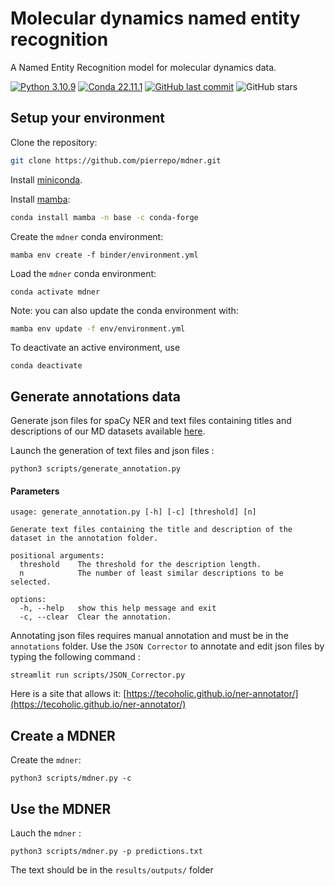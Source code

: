 # Molecular dynamics named entity recognition

A Named Entity Recognition model for molecular dynamics data.

[![Python 3.10.9](https://img.shields.io/badge/python-%E2%89%A5_3.10.9-blue.svg)](https://www.python.org/downloads/release/python-397/)
[![Conda 22.11.1](https://img.shields.io/badge/conda-%E2%89%A5_22.11.1-green.svg)](https://docs.conda.io/en/latest/miniconda.html)
[![GitHub last commit](https://img.shields.io/github/last-commit/pierrepo/mdner.svg)](https://github.com/pierrepo/mdner)
![GitHub stars](https://img.shields.io/github/stars/pierrepo/mdner.svg?style=social)

## Setup your environment

Clone the repository:

```bash
git clone https://github.com/pierrepo/mdner.git
```

Install [miniconda](https://docs.conda.io/en/latest/miniconda.html).

Install [mamba](https://github.com/mamba-org/mamba):

```bash
conda install mamba -n base -c conda-forge
```

Create the `mdner` conda environment:

```
mamba env create -f binder/environment.yml
```

Load the `mdner` conda environment:

```
conda activate mdner
```

Note: you can also update the conda environment with:

```bash
mamba env update -f env/environment.yml
```

To deactivate an active environment, use

```
conda deactivate
```

## Generate annotations data

Generate json files for spaCy NER and text files containing titles and descriptions of our MD datasets available [here](https://sandbox.zenodo.org/record/1171298).

Launch the generation of text files and json files :

```
python3 scripts/generate_annotation.py
```

#### Parameters

```
usage: generate_annotation.py [-h] [-c] [threshold] [n]

Generate text files containing the title and description of the dataset in the annotation folder.

positional arguments:
  threshold    The threshold for the description length.
  n            The number of least similar descriptions to be selected.

options:
  -h, --help   show this help message and exit
  -c, --clear  Clear the annotation.
```

Annotating json files requires manual annotation and must be in the `annotations` folder. Use the `JSON Corrector` to annotate and edit json files by typing the following command :

```
streamlit run scripts/JSON_Corrector.py
```

Here is a site that allows it: [https://tecoholic.github.io/ner-annotator/](https://tecoholic.github.io/ner-annotator/)

## Create a MDNER

Create the `mdner`:

```
python3 scripts/mdner.py -c
```

## Use the MDNER

Lauch the `mdner` :

```
python3 scripts/mdner.py -p predictions.txt
```

The text should be in the `results/outputs/` folder
